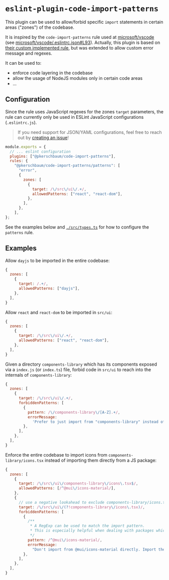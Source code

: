 # `eslint-plugin-code-import-patterns`

This plugin can be used to allow/forbid specific `import` statements in certain areas ("zones") of the codebase.

It is inspired by the `code-import-patterns` rule used at [microsoft/vscode](https://github.com/microsoft/vscode) (see [microsoft/vscode/.eslintrc.json#L93](https://github.com/microsoft/vscode/blob/31dfab2f7c5f72b163cf2c012d15bbea5550779a/.eslintrc.json#L93)). Actually, this plugin is based on [their custom implemented rule](https://github.com/microsoft/vscode/blob/d7f4200ec34f2aaa779113e408a63d5553727af7/build/lib/eslint/code-import-patterns.ts), but was extended to allow custom error message and regexes.

It can be used to:

- enforce code layering in the codebase
- allow the usage of NodeJS modules only in certain code areas
- ...

## Configuration

Since the rule uses JavaScript regexes for the zones `target` parameters, the rule can currently only be used in ESLint JavaScript configurations (`.eslintrc.js`).

> If you need support for JSON/YAML configurations, feel free to reach out by [creating an issue](https://github.com/pkerschbaum/eslint-plugin-code-import-patterns/issues)!

```javascript
module.exports = {
  // ... eslint configuration
  plugins: ["@pkerschbaum/code-import-patterns"],
  rules: {
    "@pkerschbaum/code-import-patterns/patterns": [
      "error",
      {
        zones: [
          {
            target: /\/src\/ui\/.+/,
            allowedPatterns: ["react", "react-dom"],
          },
        ],
      },
    ],
};
```

See the examples below and [`./src/types.ts`](./src/types.ts) for how to configure the `patterns` rule.

## Examples

Allow `dayjs` to be imported in the entire codebase:

```javascript
{
  zones: [
    {
      target: /.+/,
      allowedPatterns: ["dayjs"],
    },
  ],
}
```

Allow `react` and `react-dom` to be imported in `src/ui`:

```javascript
{
  zones: [
    {
      target: /\/src\/ui\/.+/,
      allowedPatterns: ["react", "react-dom"],
    },
  ],
}
```

Given a directory `components-library` which has its components exposed via a `index.js` (or `index.ts`) file, forbid code in `src/ui` to reach into the internals of `components-library`:

```javascript
{
  zones: [
    {
      target: /\/src\/ui\/.+/,
      forbiddenPatterns: [
        {
          pattern: /\/components-library\/[A-Z].+/,
          errorMessage:
            'Prefer to just import from "components-library" instead of reaching for the component files.',
        },
      ],
    },
  ],
}
```

Enforce the entire codebase to import icons from `components-library/icons.tsx` instead of importing them directly from a JS package:

```javascript
{
  zones: [
    {
      target: /\/src\/ui\/components-library\/icons\.tsx$/,
      allowedPatterns: [/^@mui\/icons-material/],
    },
    {
      // use a negative lookahead to exclude components-library/icons.tsx from this zone
      target: /\/src\/ui\/(?!components-library\/icons\.tsx)/,
      forbiddenPatterns: [
        {
          /**
           * A RegExp can be used to match the import pattern.
           * This is especially helpful when dealing with packages which have a slash in their package name (scoped packages).
           */
          pattern: /^@mui\/icons-material/,
          errorMessage:
            "Don't import from @mui/icons-material directly. Import the icon from component-library/icons.tsx instead. If the icon in question is not present in icons.tsx yet, add the icon there. (putting all icons in icons.tsx makes it easier to modify them in the future)",
        },
      ],
    },
  ],
}
```
